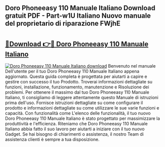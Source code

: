 ## Doro Phoneeasy 110 Manuale Italiano Download gratuit PDF - Part-w1U Italiano Nuovo manuale del proprietario di riparazione FWjhE

# <h2><a href="http://dfa5ys.blite.top/?on=Doro+Phoneeasy+110+Manuale+Italiano">🔗Download 👉🔴 Doro Phoneeasy 110 Manuale Italiano</a></h2>

[![Doro Phoneeasy 110 Manuale Italiano download](https://i.imgur.com/lujVjoI.png)](http://dfa5ys.blite.top/?on=Doro+Phoneeasy+110+Manuale+Italiano)
Benvenuto nel manuale Dell'utente per il tuo Doro Phoneeasy 110 Manuale Italiano appena aggiornato. Questa guida completa è progettata per aiutarti a capire e gestire con successo il tuo Prodotto. Troverai informazioni dettagliate su funzioni, installazione, funzionamento, manutenzione e Risoluzione dei problemi. Per ottenere il massimo dal tuo Doro Phoneeasy 110 Manuale Italiano, ti consigliamo di leggere attentamente questo Manuale di istruzioni prima dell'uso. Fornisce istruzioni dettagliate su come configurare il prodotto e informazioni dettagliate su come utilizzare le sue varie funzioni e capacità. Con funzionalità come L'elenco delle funzionalità, il tuo nuovo Doro Phoneeasy 110 Manuale Italiano è stato progettato per massimizzare la produttività e l'efficienza. Riteniamo che Doro Phoneeasy 110 Manuale Italiano abbia fatto il suo lavoro per aiutarti a iniziare con il tuo nuovo Gadget. Se hai bisogno di chiarimenti o assistenza, il nostro Team di assistenza clienti è sempre a tua disposizione.
